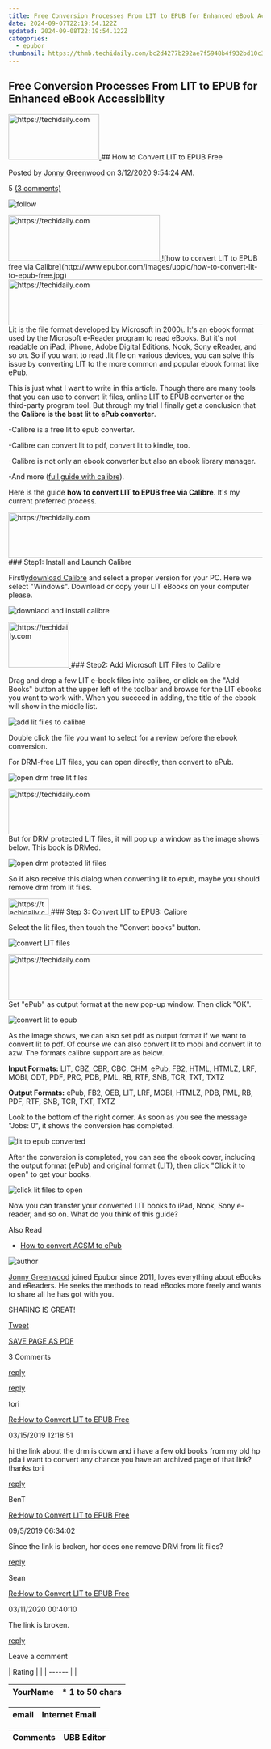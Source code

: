 ```yaml
---
title: Free Conversion Processes From LIT to EPUB for Enhanced eBook Accessibility
date: 2024-09-07T22:19:54.122Z
updated: 2024-09-08T22:19:54.122Z
categories:
  - epubor
thumbnail: https://thmb.techidaily.com/bc2d4277b292ae7f5948b4f932bd10c3a9f77d53f80591ecadf09ffda8a120cc.jpg
---
```


## Free Conversion Processes From LIT to EPUB for Enhanced eBook Accessibility

<!-- affiliate ads begin -->
<a href="https://aligracehair.sjv.io/c/5597632/2135367/19272" target="_top" id="2135367">
  <img src="//a.impactradius-go.com/display-ad/19272-2135367" border="0" alt="https://techidaily.com" width="180" height="90"/>
</a>
<img height="0" width="0" src="https://aligracehair.sjv.io/i/5597632/2135367/19272" style="position:absolute;visibility:hidden;" border="0" />
<!-- affiliate ads end -->
## How to Convert LIT to EPUB Free

Posted by [Jonny Greenwood](https://plus.google.com/u/0/+JonnyGreenwood999) on 3/12/2020 9:54:24 AM.

5 [(3 comments)](http://www.epubor.com/#comment-area) 



![follow](http://www.epubor.com/images/follow.png)

<!-- affiliate ads begin -->
<a href="https://aligracehair.sjv.io/c/5597632/2135356/19272" target="_top" id="2135356">
  <img src="//a.impactradius-go.com/display-ad/19272-2135356" border="0" alt="https://techidaily.com" width="300" height="90"/>
</a>
<img height="0" width="0" src="https://aligracehair.sjv.io/i/5597632/2135356/19272" style="position:absolute;visibility:hidden;" border="0" />
<!-- affiliate ads end -->
![how to convert LIT to EPUB free via Calibre](http://www.epubor.com/images/uppic/how-to-convert-lit-to-epub-free.jpg)

<!-- affiliate ads begin -->
<a href="https://appsumo.8odi.net/c/5597632/2118324/7443" target="_top" id="2118324">
  <img src="//a.impactradius-go.com/display-ad/7443-2118324" border="0" alt="https://techidaily.com" width="600" height="90"/>
</a>
<img height="0" width="0" src="https://appsumo.8odi.net/i/5597632/2118324/7443" style="position:absolute;visibility:hidden;" border="0" />
<!-- affiliate ads end -->
Lit is the file format developed by Microsoft in 2000\. It's an ebook format used by the Microsoft e-Reader program to read eBooks. But it's not readable on iPad, iPhone, Adobe Digital Editions, Nook, Sony eReader, and so on. So if you want to read .lit file on various devices, you can solve this issue by converting LIT to the more common and popular ebook format like ePub. 

This is just what I want to write in this article. Though there are many tools that you can use to convert lit files, online LIT to EPUB converter or the third-party program tool. But through my trial I finally get a conclusion that the **Calibre is the best lit to ePub converter**.

\-Calibre is a free lit to epub converter.

\-Calibre can convert lit to pdf, convert lit to kindle, too.

\-Calibre is not only an ebook converter but also an ebook library manager.

\-And more ([full guide with calibre](https://tools.techidaily.com/epubor/ebook-converter/)).

Here is the guide **how to convert LIT to EPUB free via Calibre**. It's my current preferred process.

<!-- affiliate ads begin -->
<a href="https://ephamedtechinc.pxf.io/c/5597632/2137204/26400" target="_top" id="2137204">
  <img src="//a.impactradius-go.com/display-ad/26400-2137204" border="0" alt="https://techidaily.com" width="728" height="90"/>
</a>
<img height="0" width="0" src="https://ephamedtechinc.pxf.io/i/5597632/2137204/26400" style="position:absolute;visibility:hidden;" border="0" />
<!-- affiliate ads end -->
### Step1: Install and Launch Calibre

Firstly[download Calibre](http://calibre-ebook.com/download) and select a proper version for your PC. Here we select "Windows". Download or copy your LIT eBooks on your computer please.

![downlaod and install calibre](http://www.epubor.com/images/uppic/download-calibre-to-convert-lit-files.jpg)

<!-- affiliate ads begin -->
<a href="https://aligracehair.sjv.io/c/5597632/2115939/19272" target="_top" id="2115939">
  <img src="//a.impactradius-go.com/display-ad/19272-2115939" border="0" alt="https://techidaily.com" width="120" height="90"/>
</a>
<img height="0" width="0" src="https://aligracehair.sjv.io/i/5597632/2115939/19272" style="position:absolute;visibility:hidden;" border="0" />
<!-- affiliate ads end -->
### Step2: Add Microsoft LIT Files to Calibre

Drag and drop a few LIT e-book files into calibre, or click on the "Add Books" button at the upper left of the toolbar and browse for the LIT ebooks you want to work with. When you succeed in adding, the title of the ebook will show in the middle list.

![add lit files to calibre](http://www.epubor.com/images/uppic/add-lit-to-calibre.jpg)

Double click the file you want to select for a review before the ebook conversion.

For DRM-free LIT files, you can open directly, then convert to ePub.

![open drm free lit files](http://www.epubor.com/images/uppic/open-free-drm-lit-with-calibre.jpg)

<!-- affiliate ads begin -->
<a href="https://aligracehair.sjv.io/c/5597632/2115921/19272" target="_top" id="2115921">
  <img src="//a.impactradius-go.com/display-ad/19272-2115921" border="0" alt="https://techidaily.com" width="728" height="90"/>
</a>
<img height="0" width="0" src="https://aligracehair.sjv.io/i/5597632/2115921/19272" style="position:absolute;visibility:hidden;" border="0" />
<!-- affiliate ads end -->
But for DRM protected LIT files, it will pop up a window as the image shows below. This book is DRMed.

![open drm protected lit files](http://www.epubor.com/images/uppic/open-drmed-lit-with-calibre.jpg)

So if also receive this dialog when converting lit to epub, maybe you should remove drm from lit files. 

<!-- affiliate ads begin -->
<a href="https://25home.pxf.io/c/5597632/2123465/16836" target="_top" id="2123465">
  <img src="//a.impactradius-go.com/display-ad/16836-2123465" border="0" alt="https://techidaily.com" width="80" height="31"/>
</a>
<img height="0" width="0" src="https://25home.pxf.io/i/5597632/2123465/16836" style="position:absolute;visibility:hidden;" border="0" />
<!-- affiliate ads end -->
### Step 3: Convert LIT to EPUB: Calibre

Select the lit files, then touch the "Convert books" button.

![convert LIT files](http://www.epubor.com/images/uppic/convert-lit-books.jpg)

<!-- affiliate ads begin -->
<a href="https://unicoeye.pxf.io/c/5597632/2134248/18498" target="_top" id="2134248">
  <img src="//a.impactradius-go.com/display-ad/18498-2134248" border="0" alt="https://techidaily.com" width="728" height="90"/>
</a>
<img height="0" width="0" src="https://unicoeye.pxf.io/i/5597632/2134248/18498" style="position:absolute;visibility:hidden;" border="0" />
<!-- affiliate ads end -->
Set "ePub" as output format at the new pop-up window. Then click "OK".

![convert lit to epub](http://www.epubor.com/images/uppic/convert-lit-to-epub.jpg)

As the image shows, we can also set pdf as output format if we want to convert lit to pdf. Of course we can also convert lit to mobi and convert lit to azw. The formats calibre support are as below.

**Input Formats:** LIT, CBZ, CBR, CBC, CHM, ePub, FB2, HTML, HTMLZ, LRF, MOBI, ODT, PDF, PRC, PDB, PML, RB, RTF, SNB, TCR, TXT, TXTZ

**Output Formats:** ePub, FB2, OEB, LIT, LRF, MOBI, HTMLZ, PDB, PML, RB, PDF, RTF, SNB, TCR, TXT, TXTZ

Look to the bottom of the right corner. As soon as you see the message "Jobs: 0", it shows the conversion has completed.

![lit to epub converted](http://www.epubor.com/images/uppic/lit-to-epub-converted.jpg)

After the conversion is completed, you can see the ebook cover, including the output format (ePub) and original format (LIT), then click "Click it to open" to get your books.

![click lit files to open](http://www.epubor.com/images/uppic/click-lit.jpg)

Now you can transfer your converted LIT books to iPad, Nook, Sony e-reader, and so on. What do you think of this guide?

Also Read

* [How to convert ACSM to ePub](https://tools.techidaily.com/epubor/products/)

![author](http://www.epubor.com/images/uppic/jonny.png)

[Jonny Greenwood](https://plus.google.com/u/0/+JonnyGreenwood999) joined Epubor since 2011, loves everything about eBooks and eReaders. He seeks the methods to read eBooks more freely and wants to share all he has got with you.

SHARING IS GREAT!

[Tweet](https://twitter.com/share) 

[SAVE PAGE AS PDF](https://tools.techidaily.com/epubor/products/) 



3 Comments

[reply](https://tools.techidaily.com/epubor/products/) 

[reply](https://tools.techidaily.com/epubor/products/) 

tori

[Re:How to Convert LIT to EPUB Free](https://tools.techidaily.com/epubor/products/)

03/15/2019 12:18:51

hi the link about the drm is down and i have a few old books from my old hp pda i want to convert any chance you have an archived page of that link? thanks tori

[reply](https://tools.techidaily.com/epubor/products/) 

BenT

[Re:How to Convert LIT to EPUB Free](https://tools.techidaily.com/epubor/products/)

09/5/2019 06:34:02

Since the link is broken, hor does one remove DRM from lit files?

[reply](https://tools.techidaily.com/epubor/products/) 

Sean

[Re:How to Convert LIT to EPUB Free](https://tools.techidaily.com/epubor/products/)

03/11/2020 00:40:10

The link is broken.

[reply](https://tools.techidaily.com/epubor/products/) 

Leave a comment

| Rating |  |
| ------ |  |

| YourName | \*  1 to 50 chars |
| -------- | ----------------- |

| email | Internet Email |
| ----- | -------------- |

| Comments | UBB Editor |
| -------- | ---------- |

<ins class="adsbygoogle"
     style="display:block"
     data-ad-format="autorelaxed"
     data-ad-client="ca-pub-7571918770474297"
     data-ad-slot="1223367746"></ins>



<ins class="adsbygoogle"
     style="display:block"
     data-ad-client="ca-pub-7571918770474297"
     data-ad-slot="8358498916"
     data-ad-format="auto"
     data-full-width-responsive="true"></ins>



